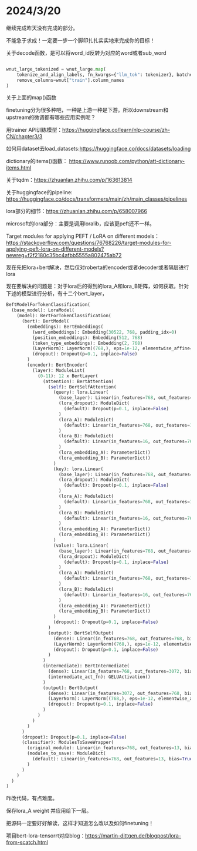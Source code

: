 # 2024/3/20

继续完成昨天没有完成的部分。

不能急于求成！一定要一步一个脚印扎扎实实地来完成你的目标！

关于decode函数，是可以将word_id反转为对应的word或者sub_word

```python

wnut_large_tokenized = wnut_large.map(
    tokenize_and_align_labels, fn_kwargs={"llm_tok": tokenizer}, batched=True,
    remove_columns=wnut["train"].column_names
)
```

关于上面的map()函数

finetuning分为很多种吧，一种是上游一种是下游。所以downstream和upstream的微调都有哪些应用实例呢？

用trainer API训练模型：https://huggingface.co/learn/nlp-course/zh-CN/chapter3/3

如何用dataset去load_datasets:https://huggingface.co/docs/datasets/loading

dictionary的items()函数： https://www.runoob.com/python/att-dictionary-items.html

关于tqdm：https://zhuanlan.zhihu.com/p/163613814

关于huggingface的pipeline: https://huggingface.co/docs/transformers/main/zh/main_classes/pipelines

lora部分的细节：https://zhuanlan.zhihu.com/p/658007966

microsoft的lora部分：主要是调用loralib，应该更peft还不一样。

Target modules for applying PEFT / LoRA on different models：https://stackoverflow.com/questions/76768226/target-modules-for-applying-peft-lora-on-different-models?newreg=f2f2180c35bc4afbb5555a802475ab72

现在先把lora+bert解决，然后仅对roberta的encoder或者decoder或者隔层进行lora



现在要解决的问题是：对于lora后的得到的lora_A和lora_B矩阵，如何获取。针对下述的模型进行分析，有十二个bert_layer，

~~~python
BeftModelForTokenClassification(
  (base_model): LoraModel(
    (model): BertForTokenClassification(
      (bert): BertModel(
        (embeddings): BertEmbeddings(
          (word_embeddings): Embedding(30522, 768, padding_idx=0)
          (position_embeddings): Embedding(512, 768)
          (token_type_embeddings): Embedding(2, 768)
          (LayerNorm): LayerNorm((768,), eps=1e-12, elementwise_affine=True)
          (dropout): Dropout(p=0.1, inplace=False)
        )
        (encoder): BertEncoder(
          (layer): ModuleList(
            (0-11): 12 x BertLayer(
              (attention): BertAttention(
                (self): BertSelfAttention(
                  (query): lora.Linear(
                    (base_layer): Linear(in_features=768, out_features=768, bias=True)
                    (lora_dropout): ModuleDict(
                      (default): Dropout(p=0.1, inplace=False)
                    )
                    (lora_A): ModuleDict(
                      (default): Linear(in_features=768, out_features=16, bias=False)
                    )
                    (lora_B): ModuleDict(
                      (default): Linear(in_features=16, out_features=768, bias=False)
                    )
                    (lora_embedding_A): ParameterDict()
                    (lora_embedding_B): ParameterDict()
                  )
                  (key): lora.Linear(
                    (base_layer): Linear(in_features=768, out_features=768, bias=True)
                    (lora_dropout): ModuleDict(
                      (default): Dropout(p=0.1, inplace=False)
                    )
                    (lora_A): ModuleDict(
                      (default): Linear(in_features=768, out_features=16, bias=False)
                    )
                    (lora_B): ModuleDict(
                      (default): Linear(in_features=16, out_features=768, bias=False)
                    )
                    (lora_embedding_A): ParameterDict()
                    (lora_embedding_B): ParameterDict()
                  )
                  (value): lora.Linear(
                    (base_layer): Linear(in_features=768, out_features=768, bias=True)
                    (lora_dropout): ModuleDict(
                      (default): Dropout(p=0.1, inplace=False)
                    )
                    (lora_A): ModuleDict(
                      (default): Linear(in_features=768, out_features=16, bias=False)
                    )
                    (lora_B): ModuleDict(
                      (default): Linear(in_features=16, out_features=768, bias=False)
                    )
                    (lora_embedding_A): ParameterDict()
                    (lora_embedding_B): ParameterDict()
                  )
                  (dropout): Dropout(p=0.1, inplace=False)
                )
                (output): BertSelfOutput(
                  (dense): Linear(in_features=768, out_features=768, bias=True)
                  (LayerNorm): LayerNorm((768,), eps=1e-12, elementwise_affine=True)
                  (dropout): Dropout(p=0.1, inplace=False)
                )
              )
              (intermediate): BertIntermediate(
                (dense): Linear(in_features=768, out_features=3072, bias=True)
                (intermediate_act_fn): GELUActivation()
              )
              (output): BertOutput(
                (dense): Linear(in_features=3072, out_features=768, bias=True)
                (LayerNorm): LayerNorm((768,), eps=1e-12, elementwise_affine=True)
                (dropout): Dropout(p=0.1, inplace=False)
              )
            )
          )
        )
      )
      (dropout): Dropout(p=0.1, inplace=False)
      (classifier): ModulesToSaveWrapper(
        (original_module): Linear(in_features=768, out_features=13, bias=True)
        (modules_to_save): ModuleDict(
          (default): Linear(in_features=768, out_features=13, bias=True)
        )
      )
    )
  )
)
~~~

咋改代码，有点难度。

保存lora_A weight 并应用给下一层。

把源码一定要好好解读，这样才知道怎么改以及如何finetuning！

项目bert-lora-tensorrt对应blog：https://martin-dittgen.de/blogpost/lora-from-scatch.html







